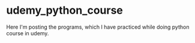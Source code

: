 # udemy_python_course
Here I'm posting the programs, which I have practiced while doing python course in udemy. 
